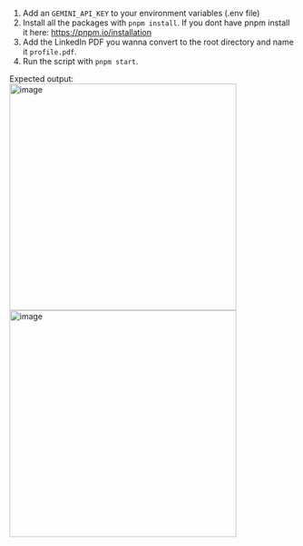 1. Add an `GEMINI_API_KEY` to your environment variables (.env file)
2. Install all the packages with `pnpm install`. If you dont have pnpm install it here: https://pnpm.io/installation
3. Add the LinkedIn PDF you wanna convert to the root directory and name it `profile.pdf`.
4. Run the script with `pnpm start`.

Expected output: <br>
<img width="400" alt="image" src="https://github.com/user-attachments/assets/f5282fe9-b8b4-442b-bebe-721029ee7204">
<br>
<img width="400" alt="image" src="https://github.com/user-attachments/assets/04bdb18c-51d4-4375-8620-ace64e93480f">
